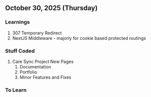 ## October 30, 2025 (Thursday)

### Learnings
1. 307 Temporary Redirect
2. NextJS Middleware - majorly for cookie based protected routings

### Stuff Coded
1. Care Sync Project New Pages
    1. Documentation
    2. Portfolio
    3. Minor Features and Fixes

### To Learn
